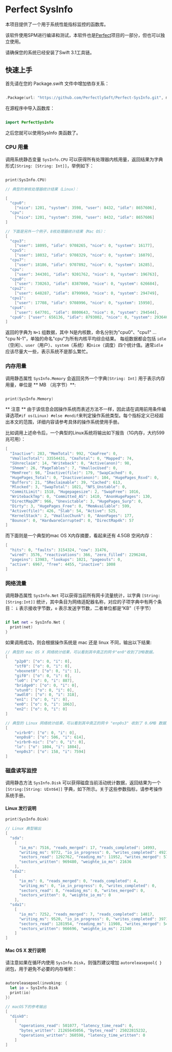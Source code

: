 # Perfect SysInfo


本项目提供了一个用于系统性能指标监控的函数库。

该软件使用SPM进行编译和测试，本软件也是[Perfect](https://github.com/PerfectlySoft/Perfect)项目的一部分，但也可以独立使用。

请确保您的系统已经安装了Swift 3.1工具链。


## 快速上手

首先请在您的 Package.swift 文件中增加依存关系：

``` swift

.Package(url: "https://github.com/PerfectlySoft/Perfect-SysInfo.git", majorVersion: 1)

```

在源程序中导入函数库：

``` swift

import PerfectSysInfo

```

之后您就可以使用SysInfo 类函数了。

### CPU 用量

调用系统静态变量 `SysInfo.CPU` 可以获得所有处理器内核用量，返回结果为字典形式`[String: [String: Int]]`，举例如下：

``` swift

print(SysInfo.CPU)

// 典型的单核处理器统计结果（Linux）：

[
  "cpu0":
    ["nice": 1201, "system": 3598, "user": 8432, "idle": 8657606],
  "cpu":
    ["nice": 1201, "system": 3598, "user": 8432, "idle": 8657606]
]

// 下面是另外一个例子，8核处理器统计结果（Mac OS）：
[
  "cpu3":
    ["user": 18095, "idle": 9708265, "nice": 0, "system": 16177],
  "cpu5":
    ["user": 18032, "idle": 9708329, "nice": 0, "system": 16079],
  "cpu7":
    ["user": 18186, "idle": 9707892, "nice": 0, "system": 16285],
  "cpu":
    ["user": 344301, "idle": 9201762, "nice": 0, "system": 196763],
  "cpu0":
    ["user": 730263, "idle": 8387000, "nice": 0, "system": 626684],
  "cpu2":
    ["user": 648287, "idle": 8799969, "nice": 0, "system": 294749],
  "cpu1":
    ["user": 17708, "idle": 9708996, "nice": 0, "system": 15950],
  "cpu4":
    ["user": 647701, "idle": 8800643, "nice": 0, "system": 294544],
  "cpu6": ["user": 656136, "idle": 8793002, "nice": 0, "system": 293640]
]

```

返回的字典为 `N+1` 组数据，其中 N是内核数，命名分别为"cpu0"、"cpu1" ... "cpu N-1"，单独的命名"cpu"为所有内核平均综合结果。
每组数据都会包括 `idle`（空闲）、`user`（用户）、`system`（系统）和`nice`（调度）四个统计值。通常`idle`应该尽量大一些，表示系统不是那么繁忙。

### 内存用量

调用静态属性 `SysInfo.Memory` 会返回另外一个字典`[String: Int]` 用于表示内存用量，单位是 ** MB （兆字节）**:

``` swift

print(SysInfo.Memory)

```

** 注意 ** 由于该信息会因操作系统而表述方法不一样，因此请在调用前用条件编译选项`#if os(Linux) #else #endif`来判定操作系统类型。每个指标定义已经超出本文的范围，详细内容请参考具体的操作系统使用手册。

比如调用上述命令后，一个典型的Linux系统将输出如下报告（1G内存，大约599兆可用）：

``` swift
[
  "Inactive": 283, "MemTotal": 992, "CmaFree": 0,
  "VmallocTotal": 33554431, "CmaTotal": 0, "Mapped": 74,
  "SUnreclaim": 14, "Writeback": 0, "Active(anon)": 98,
  "Shmem": 26, "PageTables": 7, "VmallocUsed": 0,
  "MemFree": 98, "Inactive(file)": 179, "SwapCached": 0,
  "HugePages_Total": 0, "Inactive(anon)": 104, "HugePages_Rsvd": 0,
  "Buffers": 21, "SReclaimable": 39, "Cached": 613,
  "Mlocked": 3, "SwapTotal": 1021, "NFS_Unstable": 0,
  "CommitLimit": 1518, "Hugepagesize": 2, "SwapFree": 1016,
  "WritebackTmp": 0, "Committed_AS": 1410, "AnonHugePages": 130,
  "DirectMap2M": 966, "Unevictable": 3, "HugePages_Surp": 0,
  "Dirty": 3, "HugePages_Free": 0, "MemAvailable": 599,
  "Active(file)": 426, "Slab": 54, "Active": 525,
  "KernelStack": 2, "VmallocChunk": 0, "AnonPages": 177,
  "Bounce": 0, "HardwareCorrupted": 0, "DirectMap4k": 57
]
```

而下面则是一个典型的mac OS X内存摘要，看起来还有 4.5GB 空闲内存：

``` swift
[
  "hits": 0, "faults": 3154324, "cow": 31476,
  "wired": 3576, "reactivations": 366, "zero_filled": 2296248,
  "pageins": 13983, "lookups": 1021, "pageouts": 0,
  "active": 6967, "free": 4455, "inactive": 1008
]

```

### 网络流量

调用静态属性 `SysInfo.Net` 可以获得当前所有网卡流量统计，以字典 `[String:[String:Int]]` 统计，其中条目为网络适配器名称，对应的子项字典中有两个条目： `i` 表示接收字节数，`o` 表示发送字节数，二者单位都是“KB”（千字节）

``` swift

if let net = SysInfo.Net {
  print(net)
}

```


如果调用成功，则会根据操作系统是 mac 还是 linux 不同，输出以下结果:

``` swift
// 典型的 mac OS X 网络统计结果，可以看到其中真正的网卡"en0"收到了1MB数据。
[
	"p2p0": ["o": 0, "i": 0], 
	"stf0": ["o": 0, "i": 0], 
	"vboxnet0": ["o": 0, "i": 1], 
	"gif0": ["o": 0, "i": 0], 
	"lo0": ["o": 0, "i": 887], 
	"bridge0": ["o": 0, "i": 0], 
	"utun0": ["o": 0, "i": 0], 
	"awdl0": ["o": 0, "i": 318], 
	"en1": ["o": 0, "i": 0], 
	"en0": ["o": 0, "i": 1063], 
	"en2": ["o": 0, "i": 0]
]

// 典型的 Linux 网络统计结果，可以看到其中真正的网卡 "enp0s3" 收到了 0.6MB 数据并发出了 506KB 字节。
[
	"virbr0": ["o": 0, "i": 0], 
	"enp0s8": ["o": 506, "i": 614], 
	"virbr0-nic": ["o": 0, "i": 0], 
	"lo": ["o": 1804, "i": 1804], 
	"enp0s3": ["o": 158, "i": 7594]
]
```

### 磁盘读写监控

调用静态方法 `SysInfo.Disk` 可以获得磁盘当前活动统计数据，返回结果为一个 `[String:[String: UInt64]]` 字典，如下所示。关于这些参数指标，请参考操作系统手册。

#### Linux 发行说明

``` swift
print(SysInfo.Disk)

// Linux 典型输出
[
  "sda":
    [
      "io_ms": 7516, "reads_merged": 17, "reads_completed": 14993,
      "writing_ms": 9772, "io_in_progress": 0, "writes_completed": 4921,
      "sectors_read": 1292762, "reading_ms": 11952, "writes_merged": 5738,
      "sectors_written": 969480, "weighte_io_ms": 21636
    ],
  "sda2":
    [
      "io_ms": 0, "reads_merged": 0, "reads_completed": 4,
      "writing_ms": 0, "io_in_progress": 0, "writes_completed": 0,
      "sectors_read": 8, "reading_ms": 0, "writes_merged": 0,
      "sectors_written": 0, "weighte_io_ms": 0
    ],
  "sda1":
    [
      "io_ms": 7252, "reads_merged": 7, "reads_completed": 14817,
      "writing_ms": 9520, "io_in_progress": 0, "writes_completed": 3971,
      "sectors_read": 1281954, "reading_ms": 11908, "writes_merged": 5426,
      "sectors_written": 966696, "weighte_io_ms": 21340
    ]
]

```

#### Mac OS X 发行说明

请注意如果在循环内使用 `SysInfo.Disk`，则强烈建议增加 `autoreleasepool{ }` 闭包，用于避免不必要的内存堆积：

``` swift

autoreleasepool(invoking: {
  let io = SysInfo.Disk
  print(io)
})

// macOS下的参考输出
[
  "disk0":
    [
      "operations_read": 501077, "latency_time_read": 0,
      "bytes_written": 21265645056, "bytes_read": 25022815232,
      "operations_written": 360598, "latency_time_written": 0
    ]
]
```
